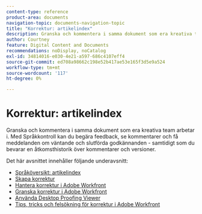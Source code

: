 ```yaml
---
content-type: reference
product-area: documents
navigation-topic: documents-navigation-topic
title: "Korrektur: artikelindex"
description: Granska och kommentera i samma dokument som era kreativa team arbetar i. Med Workfront Proofing kan du begära feedback, se kommentarer och få meddelanden om väntande och slutförda godkännanden - samtidigt som du behåller en åtkomsthistorik över kommentarer och versioner.
author: Courtney
feature: Digital Content and Documents
recommendations: noDisplay, noCatalog
exl-id: 34814016-e030-4e21-a597-686c4107eff4
source-git-commit: ed708a98662c198e52b417ae53e165f3d5e9a524
workflow-type: tm+mt
source-wordcount: '117'
ht-degree: 0%

---
```


# Korrektur: artikelindex

<!-- Audited: 12/2023 -->

Granska och kommentera i samma dokument som era kreativa team arbetar i. Med Språkkontroll kan du begära feedback, se kommentarer och få meddelanden om väntande och slutförda godkännanden - samtidigt som du bevarar en åtkomsthistorik över kommentarer och versioner.

Det här avsnittet innehåller följande underavsnitt:

* [Språköversikt: artikelindex](../../review-and-approve-work/proofing/proofing-overview/proofing-basics.md)
* [Skapa korrektur](../../review-and-approve-work/proofing/creating-proofs-within-workfront/create-proofs-in-wf.md)
* [Hantera korrektur i Adobe Workfront](../../review-and-approve-work/proofing/managing-proofs-within-workfront/manage-proofs-in-wf.md)
* [Granska korrektur i Adobe Workfront](../../review-and-approve-work/proofing/reviewing-proofs-within-workfront/review-proofs-in-wf.md)
* [Använda Desktop Proofing Viewer](/help/quicksilver/review-and-approve-work/proofing/use-the-desktop-proofing-viewer/use-desktop-proofing-viewer.md)
* [Tips, tricks och felsökning för korrektur i Adobe Workfront](../../review-and-approve-work/proofing/tips-tricks-and-troubleshooting/tips-tricks-troubleshooting-proofing.md)

